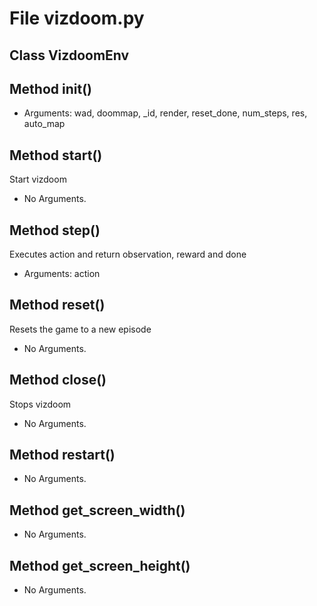 # File vizdoom.py

## Class VizdoomEnv

## Method __init__()

* Arguments: wad, doommap, _id, render, reset_done, num_steps, res, auto_map

## Method start()

Start vizdoom 

* No Arguments.

## Method step()

Executes action and return observation, reward and done

* Arguments: action

## Method reset()

Resets the game to a new episode

* No Arguments.

## Method close()

Stops vizdoom

* No Arguments.

## Method restart()

* No Arguments.

## Method get_screen_width()

* No Arguments.

## Method get_screen_height()

* No Arguments.


